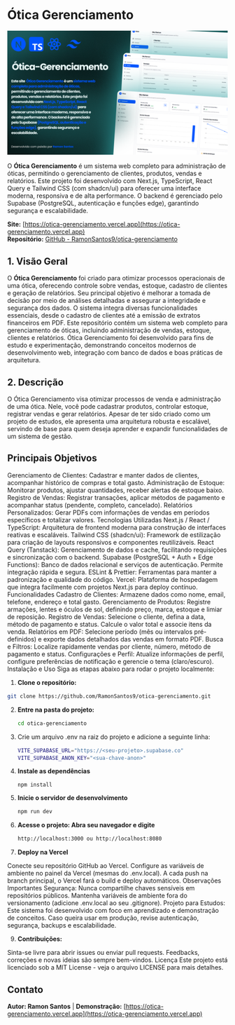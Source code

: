 # Ótica Gerenciamento

![Thumbnail do Site](public/Thumbnail-otica.png)

O **Ótica Gerenciamento** é um sistema web completo para administração de óticas, permitindo o gerenciamento de clientes, produtos, vendas e relatórios. Este projeto foi desenvolvido com Next.js, TypeScript, React Query e Tailwind CSS (com shadcn/ui) para oferecer uma interface moderna, responsiva e de alta performance. O backend é gerenciado pelo Supabase (PostgreSQL, autenticação e funções edge), garantindo segurança e escalabilidade.

**Site:** [https://otica-gerenciamento.vercel.app](https://otica-gerenciamento.vercel.app)  
**Repositório:** [GitHub - RamonSantos9/otica-gerenciamento](https://github.com/RamonSantos9/otica-gerenciamento)

## 1. Visão Geral
O **Ótica Gerenciamento** foi criado para otimizar processos operacionais de uma ótica, oferecendo controle sobre vendas, estoque, cadastro de clientes e geração de relatórios. Seu principal objetivo é melhorar a tomada de decisão por meio de análises detalhadas e assegurar a integridade e segurança dos dados. O sistema integra diversas funcionalidades essenciais, desde o cadastro de clientes até a emissão de extratos financeiros em PDF.
Este repositório contém um sistema web completo para gerenciamento de óticas, incluindo administração de vendas, estoque, clientes e relatórios. Ótica Gerenciamento foi desenvolvido para fins de estudo e experimentação, demonstrando conceitos modernos de desenvolvimento web, integração com banco de dados e boas práticas de arquitetura.

## 2. Descrição
O Ótica Gerenciamento visa otimizar processos de venda e administração de uma ótica. Nele, você pode cadastrar produtos, controlar estoque, registrar vendas e gerar relatórios. Apesar de ter sido criado como um projeto de estudos, ele apresenta uma arquitetura robusta e escalável, servindo de base para quem deseja aprender e expandir funcionalidades de um sistema de gestão.

## Principais Objetivos
Gerenciamento de Clientes: Cadastrar e manter dados de clientes, acompanhar histórico de compras e total gasto.
Administração de Estoque: Monitorar produtos, ajustar quantidades, receber alertas de estoque baixo.
Registro de Vendas: Registrar transações, aplicar métodos de pagamento e acompanhar status (pendente, completo, cancelado).
Relatórios Personalizados: Gerar PDFs com informações de vendas em períodos específicos e totalizar valores.
Tecnologias Utilizadas
Next.js / React / TypeScript:
Arquitetura de frontend moderna para construção de interfaces reativas e escaláveis.
Tailwind CSS (shadcn/ui):
Framework de estilização para criação de layouts responsivos e componentes reutilizáveis.
React Query (Tanstack):
Gerenciamento de dados e cache, facilitando requisições e sincronização com o backend.
Supabase (PostgreSQL + Auth + Edge Functions):
Banco de dados relacional e serviços de autenticação. Permite integração rápida e segura.
ESLint & Prettier:
Ferramentas para manter a padronização e qualidade do código.
Vercel:
Plataforma de hospedagem que integra facilmente com projetos Next.js para deploy contínuo.
Funcionalidades
Cadastro de Clientes:
Armazene dados como nome, email, telefone, endereço e total gasto.
Gerenciamento de Produtos:
Registre armações, lentes e óculos de sol, definindo preço, marca, estoque e limiar de reposição.
Registro de Vendas:
Selecione o cliente, defina a data, método de pagamento e status. Calcule o valor total e associe itens da venda.
Relatórios em PDF:
Selecione período (mês ou intervalos pré-definidos) e exporte dados detalhados das vendas em formato PDF.
Busca e Filtros:
Localize rapidamente vendas por cliente, número, método de pagamento e status.
Configurações e Perfil:
Atualize informações de perfil, configure preferências de notificação e gerencie o tema (claro/escuro).
Instalação e Uso
Siga as etapas abaixo para rodar o projeto localmente:

1.  **Clone o repositório:**
  ```bash
  git clone https://github.com/RamonSantos9/otica-gerenciamento.git

  ```

2.  **Entre na pasta do projeto:**

    ```bash
    cd otica-gerenciamento
    
    ```
3. Crie um arquivo .env na raiz do projeto e adicione a seguinte linha:
 
    ```bash
    VITE_SUPABASE_URL="https://<seu-projeto>.supabase.co"
    VITE_SUPABASE_ANON_KEY="<sua-chave-anon>"

    ```
    
4.  **Instale as dependências**

        npm install

6.  **Inicie o servidor de desenvolvimento**

    ```bash
    npm run dev

    ```
7.  **Acesse o projeto: Abra seu navegador e digite**
    ```bash
    http://localhost:3000 ou http://localhost:8080
    ```

8.  **Deploy na Vercel**

Conecte seu repositório GitHub ao Vercel.
Configure as variáveis de ambiente no painel da Vercel (mesmas do .env.local).
A cada push na branch principal, o Vercel fará o build e deploy automáticos.
Observações Importantes
Segurança:
Nunca compartilhe chaves sensíveis em repositórios públicos. Mantenha variáveis de ambiente fora do versionamento (adicione .env.local ao seu .gitignore).
Projeto para Estudos:
Este sistema foi desenvolvido com foco em aprendizado e demonstração de conceitos. Caso queira usar em produção, revise autenticação, segurança, backups e escalabilidade.

9. **Contribuições:**

Sinta-se livre para abrir issues ou enviar pull requests. Feedbacks, correções e novas ideias são sempre bem-vindos.
Licença
Este projeto está licenciado sob a MIT License - veja o arquivo LICENSE para mais detalhes.

## **Contato**
**Autor: Ramon Santos** |
**Demonstração:** [https://otica-gerenciamento.vercel.app](https://otica-gerenciamento.vercel.app)  
